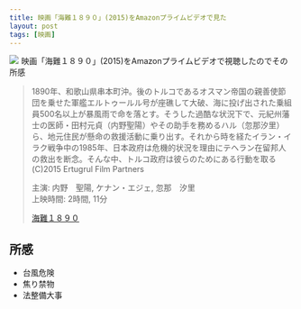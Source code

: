 ```yaml
---
title: 映画「海難１８９０」(2015)をAmazonプライムビデオで見た
layout: post
tags: [映画]
---
```


<a class="is-pulled-right" target="_blank"  href="https://www.amazon.co.jp/gp/product/B01GGPRZCS/ref=as_li_tl?ie=UTF8&camp=247&creative=1211&creativeASIN=B01GGPRZCS&linkCode=as2&tag=tekiomomono-22&linkId=9ee512651bfffa842da80357105da826"><img border="0" src="//ws-fe.amazon-adsystem.com/widgets/q?_encoding=UTF8&MarketPlace=JP&ASIN=B01GGPRZCS&ServiceVersion=20070822&ID=AsinImage&WS=1&Format=_SL600_&tag=tekiomomono-22" ></a><img src="//ir-jp.amazon-adsystem.com/e/ir?t=tekiomomono-22&l=am2&o=9&a=B01GGPRZCS" width="1" height="1" border="0" alt="" style="border:none !important; margin:0px !important;" />
映画「海難１８９０」(2015)をAmazonプライムビデオで視聴したのでその所感

> 1890年、和歌山県串本町沖。後のトルコであるオスマン帝国の親善使節団を乗せた軍艦エルトゥールル号が座礁して大破、海に投げ出された乗組員500名以上が暴風雨で命を落とす。そうした過酷な状況下で、元紀州藩士の医師・田村元貞（内野聖陽）やその助手を務めるハル（忽那汐里）ら、地元住民が懸命の救援活動に乗り出す。それから時を経たイラン・イラク戦争中の1985年、日本政府は危機的状況を理由にテヘラン在留邦人の救出を断念。そんな中、トルコ政府は彼らのためにある行動を取る(C)2015 Ertugrul Film Partners
>
> 主演: 内野　聖陽, ケナン・エジェ, 忽那　汐里  
上映時間: 2時間, 11分
>
> [海難１８９０](https://www.amazon.co.jp/gp/product/B01GGPRZCS/ref=as_li_tl?ie=UTF8&camp=247&creative=1211&creativeASIN=B01GGPRZCS&linkCode=as2&tag=tekiomomono-22&linkId=9ee512651bfffa842da80357105da826)

## 所感
* 台風危険
* 焦り禁物
* 法整備大事
